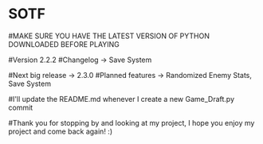 # SOTF

#MAKE SURE YOU HAVE THE LATEST VERSION OF PYTHON DOWNLOADED BEFORE PLAYING

#Version 2.2.2
#Changelog -> Save System

#Next big release -> 2.3.0
#Planned features -> Randomized Enemy Stats, Save System

#I'll update the README.md whenever I create a new Game_Draft.py commit

#Thank you for stopping by and looking at my project, I hope you enjoy my project and come back again! :)
